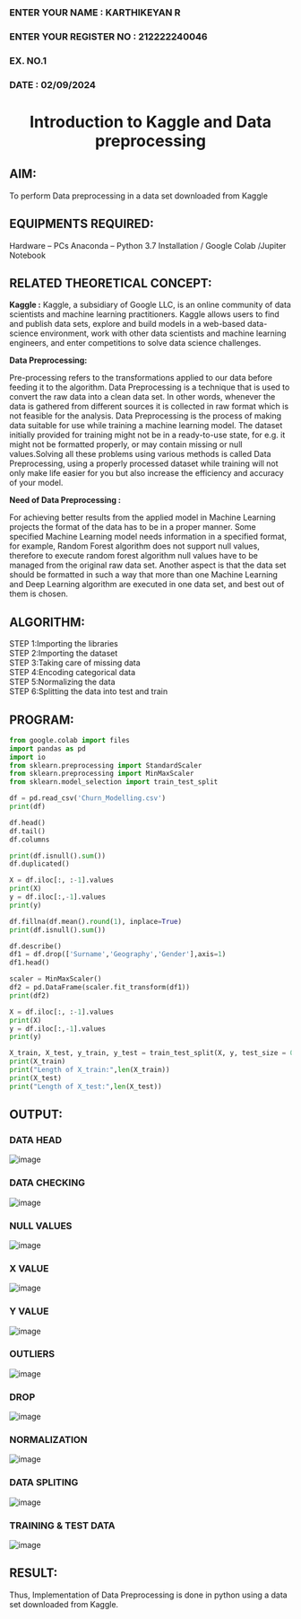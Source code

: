 <H3>ENTER YOUR NAME : KARTHIKEYAN R </H3>
<H3>ENTER YOUR REGISTER NO :  212222240046</H3>
<H3>EX. NO.1</H3>
<H3>DATE :  02/09/2024</H3>
<H1 ALIGN =CENTER> Introduction to Kaggle and Data preprocessing</H1>

## AIM:
To perform Data preprocessing in a data set downloaded from Kaggle

## EQUIPMENTS REQUIRED:
Hardware – PCs
Anaconda – Python 3.7 Installation / Google Colab /Jupiter Notebook

## RELATED THEORETICAL CONCEPT:

**Kaggle :**
Kaggle, a subsidiary of Google LLC, is an online community of data scientists and machine learning practitioners. Kaggle allows users to find and publish data sets, explore and build models in a web-based data-science environment, work with other data scientists and machine learning engineers, and enter competitions to solve data science challenges.

**Data Preprocessing:**

Pre-processing refers to the transformations applied to our data before feeding it to the algorithm. Data Preprocessing is a technique that is used to convert the raw data into a clean data set. In other words, whenever the data is gathered from different sources it is collected in raw format which is not feasible for the analysis.
Data Preprocessing is the process of making data suitable for use while training a machine learning model. The dataset initially provided for training might not be in a ready-to-use state, for e.g. it might not be formatted properly, or may contain missing or null values.Solving all these problems using various methods is called Data Preprocessing, using a properly processed dataset while training will not only make life easier for you but also increase the efficiency and accuracy of your model.

**Need of Data Preprocessing :**

For achieving better results from the applied model in Machine Learning projects the format of the data has to be in a proper manner. Some specified Machine Learning model needs information in a specified format, for example, Random Forest algorithm does not support null values, therefore to execute random forest algorithm null values have to be managed from the original raw data set.
Another aspect is that the data set should be formatted in such a way that more than one Machine Learning and Deep Learning algorithm are executed in one data set, and best out of them is chosen.


## ALGORITHM:
STEP 1:Importing the libraries<BR>
STEP 2:Importing the dataset<BR>
STEP 3:Taking care of missing data<BR>
STEP 4:Encoding categorical data<BR>
STEP 5:Normalizing the data<BR>
STEP 6:Splitting the data into test and train<BR>

##  PROGRAM:
```python
from google.colab import files
import pandas as pd
import io
from sklearn.preprocessing import StandardScaler
from sklearn.preprocessing import MinMaxScaler
from sklearn.model_selection import train_test_split

df = pd.read_csv('Churn_Modelling.csv')
print(df)

df.head()
df.tail()
df.columns

print(df.isnull().sum())
df.duplicated()

X = df.iloc[:, :-1].values
print(X)
y = df.iloc[:,-1].values
print(y)

df.fillna(df.mean().round(1), inplace=True)
print(df.isnull().sum())

df.describe()
df1 = df.drop(['Surname','Geography','Gender'],axis=1)
df1.head()

scaler = MinMaxScaler()
df2 = pd.DataFrame(scaler.fit_transform(df1))
print(df2)

X = df.iloc[:, :-1].values
print(X)
y = df.iloc[:,-1].values
print(y)

X_train, X_test, y_train, y_test = train_test_split(X, y, test_size = 0.2)
print(X_train)
print("Length of X_train:",len(X_train))
print(X_test)
print("Length of X_test:",len(X_test))
```
## OUTPUT:
### DATA HEAD 
![image](https://github.com/Lavanyajoyce/Ex-1-NN/assets/118708024/b6421015-1968-410c-bea8-96e25b836dc3)
### DATA CHECKING
![image](https://github.com/Lavanyajoyce/Ex-1-NN/assets/118708024/bc61200c-c9c4-4069-ac66-5298d81c9af6)
### NULL VALUES
![image](https://github.com/Lavanyajoyce/Ex-1-NN/assets/118708024/31c7b09e-6cf8-4fd4-b50e-70c594c7f68a)
### X VALUE
![image](https://github.com/R-Udayakumar/Ex-1-NN/assets/118708024/52125358-7674-445f-ab3c-3c14b6ffdecc)
### Y VALUE
![image](https://github.com/R-Udayakumar/Ex-1-NN/assets/118708024/1b782e02-58f2-4c18-a36e-af887571ac76)
### OUTLIERS
![image](https://github.com/R-Udayakumar/Ex-1-NN/assets/118708024/875b36a6-7c2f-440e-b903-68a64c1e0d9f)
### DROP
![image](https://github.com/R-Udayakumar/Ex-1-NN/assets/118708024/5b33f2eb-0eb4-499c-a68e-a9de4dfeeb0a)
### NORMALIZATION
![image](https://github.com/R-Udayakumar/Ex-1-NN/assets/118708024/b86e4907-7082-46d5-ac42-d60ead60433e)
### DATA SPLITING
![image](https://github.com/R-Udayakumar/Ex-1-NN/assets/118708024/f8c2564a-9335-4e2a-af63-c47a856079f4)
### TRAINING & TEST DATA 
![image](https://github.com/R-Udayakumar/Ex-1-NN/assets/118708024/ec63aef9-fb98-4190-85a0-1aefc9b7fed6)

## RESULT:
Thus, Implementation of Data Preprocessing is done in python  using a data set downloaded from Kaggle.
